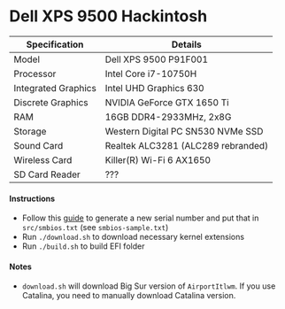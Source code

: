 # Dell XPS 9500 Hackintosh

| Specification       | Details                            |
| ------------------- | ---------------------------------- |
| Model               | Dell XPS 9500 P91F001              |
| Processor           | Intel Core i7-10750H               |
| Integrated Graphics | Intel UHD Graphics 630             |
| Discrete Graphics   | NVIDIA GeForce GTX 1650 Ti         |
| RAM                 | 16GB DDR4-2933MHz, 2x8G            |
| Storage             | Western Digital PC SN530 NVMe SSD  |
| Sound Card          | Realtek ALC3281 (ALC289 rebranded) |
| Wireless Card       | Killer(R) Wi-Fi 6 AX1650           |
| SD Card Reader      | ???                                |

#### Instructions

- Follow this [guide](https://dortania.github.io/OpenCore-Post-Install/universal/iservices.html#generate-a-new-serial) to generate a new serial number and put that in `src/smbios.txt` (see `smbios-sample.txt`)
- Run `./download.sh` to download necessary kernel extensions
- Run `./build.sh` to build EFI folder

#### Notes

- `download.sh` will download Big Sur version of `AirportItlwm`. If you use Catalina, you need to manually download Catalina version.
